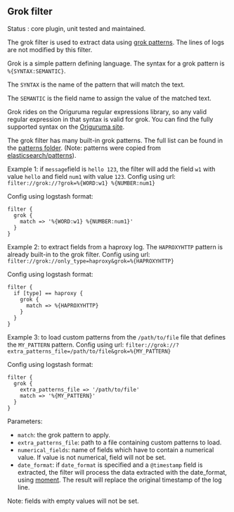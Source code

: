 Grok filter
---

Status : core plugin, unit tested and maintained.

The grok filter is used to extract data using [grok patterns](http://logstash.net/docs/latest/filters/grok). The lines of logs are not modified by this filter.

Grok is a simple pattern defining language. The syntax for a grok pattern is ``%{SYNTAX:SEMANTIC}``.

The ``SYNTAX`` is the name of the pattern that will match the text.

The ``SEMANTIC`` is the field name to assign the value of the matched text.

Grok rides on the Origuruma regular expressions library, so any valid regular expression in that syntax is valid for grok.
You can find the fully supported syntax on the [Origuruma site](http://www.geocities.jp/kosako3/oniguruma/doc/RE.txt).

The grok filter has many built-in grok patterns. The full list can be found in the [patterns folder](lib/patterns/grok).
(Note: patterns were copied from [elasticsearch/patterns](https://github.com/elasticsearch/logstash/tree/master/patterns)).

Example 1: if ``message``field is ``hello 123``, the filter will add the field ``w1`` with value ``hello`` and field ``num1`` with value ``123``.
Config using url: ``filter://grok://?grok=%{WORD:w1} %{NUMBER:num1}``

Config using logstash format:
````
filter {
  grok {
    match => '%{WORD:w1} %{NUMBER:num1}'
  }
}
````

Example 2: to extract fields from a haproxy log. The ``HAPROXYHTTP`` pattern is already built-in to the grok filter.
Config using url: ``filter://grok://only_type=haproxy&grok=%{HAPROXYHTTP}``

Config using logstash format:
````
filter {
  if [type] == haproxy {
    grok {
      match => %{HAPROXYHTTP}
    }
  }
}
````

Example 3: to load custom patterns from the ``/path/to/file`` file that defines the ``MY_PATTERN`` pattern.
Config using url: ``filter://grok://?extra_patterns_file=/path/to/file&grok=%{MY_PATTERN}``

Config using logstash format:
````
filter {
  grok {
    extra_patterns_file => '/path/to/file'
    match => '%{MY_PATTERN}'
  }
}
````

Parameters:

* ``match``: the grok pattern to apply.
* ``extra_patterns_file``: path to a file containing custom patterns to load.
* ``numerical_fields``: name of fields which have to contain a numerical value. If value is not numerical, field will not be set.
* ``date_format``: if ``date_format`` is specified and a ``@timestamp`` field is extracted, the filter will process the data extracted with the date\_format, using [moment](http://momentjs.com/docs/#/parsing/string-format/). The result will replace the original timestamp of the log line.

Note: fields with empty values will not be set.
